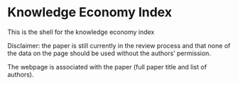 # Knowledge Economy Index

This is the shell for the knowledge economy index

Disclaimer: the paper is still currently in the review process and that none of the data on the page should be used without the authors’ permission.

The webpage is associated with the paper (full paper title and list of authors).